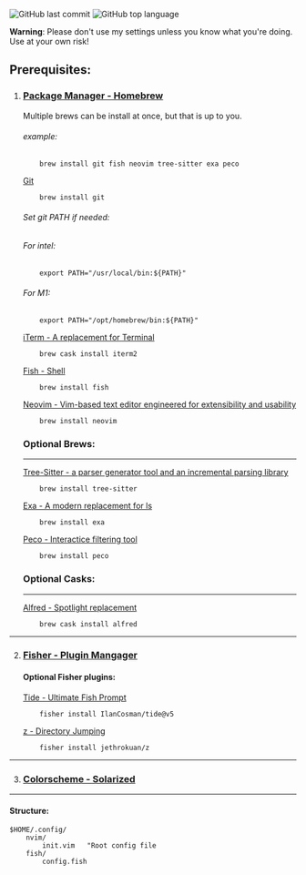 ![GitHub last commit](https://img.shields.io/github/last-commit/wesknerd/dotfiles)
![GitHub top language](https://img.shields.io/github/languages/top/wesknerd/dotfiles)

**Warning**: Please don't use my settings unless you know what you're doing. Use at your own risk!

## Prerequisites:

1. ### [Package Manager - Homebrew](https://brew.sh/)
    Multiple brews can be install at once, but that is up to you.
    ###### example:
    ```shell
        brew install git fish neovim tree-sitter exa peco
    ```

    [Git](https://git-scm.com/about)
    ```shell
        brew install git        
    ```

    ###### Set git PATH if needed:
    ###### For intel:
    ```shell
        export PATH="/usr/local/bin:${PATH}"
    ```
        
    ###### For M1:
    ```shell
        export PATH="/opt/homebrew/bin:${PATH}"
    ```

    [iTerm - A replacement for Terminal](https://iterm2.com/)
    ```shell
        brew cask install iterm2
    ```

    [Fish - Shell](https://fishshell.com/)
    ```shell
        brew install fish
    ```
    [Neovim - Vim-based text editor engineered for extensibility and usability](https://neovim.io/)
    ```shell
        brew install neovim
    ```
    
    ### Optional Brews:
    ----
    [Tree-Sitter - a parser generator tool and an incremental parsing library](https://github.com/tree-sitter/tree-sitter)
    ```shell
        brew install tree-sitter 
    ```

    [Exa - A modern replacement for ls](https://github.com/ogham/exa)
    ```shell
        brew install exa
    ```

    [Peco - Interactice filtering tool](https://github.com/peco/peco)
    ```shell
        brew install peco
    ```

    ### Optional Casks:
    ----
    [Alfred - Spotlight replacement](https://www.alfredapp.com/)
    ```shell
        brew cask install alfred
    ```
----
2. ### [Fisher - Plugin Mangager](https://github.com/jorgebucaran/fisher)

    #### Optional Fisher plugins:
    [Tide - Ultimate Fish Prompt](https://github.com/IlanCosman/tide)
    ```fish
        fisher install IlanCosman/tide@v5
    ```
    [z - Directory Jumping](https://github.com/jethrokuan/z)
    ```fish
        fisher install jethrokuan/z
    ```
----
3. ### [Colorscheme - Solarized](https://github.com/altercation/vim-colors-solarized)

----
#### Structure:
```vim
$HOME/.config/
    nvim/
        init.vim   "Root config file
    fish/
        config.fish
```

